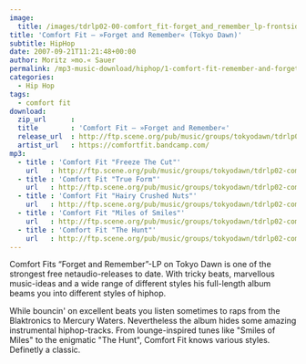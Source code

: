 ```yaml
---
image:
  title: /images/tdrlp02-00-comfort_fit-forget_and_remember_lp-frontside_small.jpg
title: 'Comfort Fit – »Forget and Remember« (Tokyo Dawn)'
subtitle: HipHop
date: 2007-09-21T11:21:48+00:00
author: Moritz »mo.« Sauer
permalink: /mp3-music-download/hiphop/1-comfort-fit-remember-and-forget-lp-hiphop
categories:
  - Hip Hop
tags:
  - comfort fit
download:
  zip_url      : 
  title        : 'Comfort Fit – »Forget and Remember«'
  release_url  : http://ftp.scene.org/pub/music/groups/tokyodawn/tdrlp02-comfort_fit-forget_and_remember_lp/
  artist_url   : https://comfortfit.bandcamp.com/
mp3:
  - title : 'Comfort Fit "Freeze The Cut"'
    url   : http://ftp.scene.org/pub/music/groups/tokyodawn/tdrlp02-comfort_fit-forget_and_remember_lp/tdrlp02-04-comfort_fit-freeze_the_cut_feat_blaktroniks.mp3
  - title : 'Comfort Fit "True Form"'
    url   : http://ftp.scene.org/pub/music/groups/tokyodawn/tdrlp02-comfort_fit-forget_and_remember_lp/tdrlp02-06-comfort_fit-true_form.mp3
  - title : 'Comfort Fit "Hairy Crushed Nuts"'
    url   : http://ftp.scene.org/pub/music/groups/tokyodawn/tdrlp02-comfort_fit-forget_and_remember_lp/tdrlp02-15-comfort_fit-hairy_crushed_nuts.mp3
  - title : 'Comfort Fit "Miles of Smiles"'
    url   : http://ftp.scene.org/pub/music/groups/tokyodawn/tdrlp02-comfort_fit-forget_and_remember_lp/tdrlp02-20-comfort_fit-miles_of_smiles.mp3
  - title : 'Comfort Fit "The Hunt"'
    url   : http://ftp.scene.org/pub/music/groups/tokyodawn/tdrlp02-comfort_fit-forget_and_remember_lp/tdrlp02-16-comfort_fit-the_hunt.mp3
---
```

Comfort Fits “Forget and Remember”-LP on Tokyo Dawn is one of the strongest free netaudio-releases to date. With tricky beats, marvellous music-ideas and a wide range of different styles his full-length album beams you into different styles of hiphop.<!--more-->

While bouncin' on excellent beats you listen sometimes to raps from the Blaktronics to Mercury Waters. Nevertheless the album hides some amazing instrumental hiphop-tracks. From lounge-inspired tunes like "Smiles of Miles" to the enigmatic "The Hunt", Comfort Fit knows various styles. Definetly a classic.
